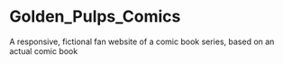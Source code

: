 # Golden_Pulps_Comics
A responsive, fictional fan website of a comic book series, based on an actual comic book
